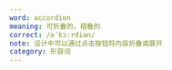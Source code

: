 ```yaml
---
word: accordion
meaning: 可折叠的，褶叠的
correct: /əˈkɔːrdiən/
note: 设计中可以通过点击按钮将内容折叠或展开
category: 形容词
---
```

